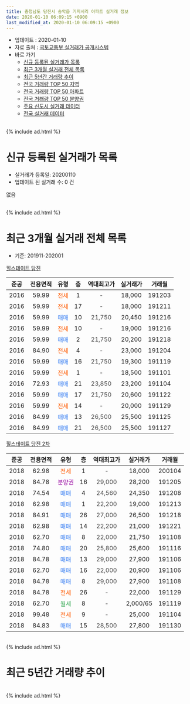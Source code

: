 ```yaml
---
title: 충청남도 당진시 송악읍 기지시리 아파트 실거래 정보
date: 2020-01-10 06:09:15 +0900
last_modified_at: 2020-01-10 06:09:15 +0900
---
```


* 업데이트 : 2020-01-10
* 자료 출처 : [국토교통부 실거래가 공개시스템](http://rt.molit.go.kr)
* 바로 가기
    * [신규 등록된 실거래가 목록](#신규-등록된-실거래가-목록)
    * [최근 3개월 실거래 전체 목록](#최근-3개월-실거래-전체-목록)
    * [최근 5년간 거래량 추이](#최근-5년간-거래량-추이)
    * [전국 거래량 TOP 50 지역](https://inasie.github.io/apt-trade-info/최근-3개월-전국에서-가장-거래가-많이-발생한-지역)
    * [전국 거래량 TOP 50 아파트](https://inasie.github.io/apt-trade-info/최근-3개월-전국에서-가장-거래가-많이-발생한-아파트)
    * [전국 거래량 TOP 50 분양권](https://inasie.github.io/apt-trade-info/최근-3개월-전국에서-가장-거래가-많이-발생한-분양권)
    * [주요 신도시 실거래 데이터](https://inasie.github.io/apt-trade-info/주요-신도시)
    * [전국 실거래 데이터](https://inasie.github.io/apt-trade-info/전국)
<br>
{% include ad.html %}
<br>

# 신규 등록된 실거래가 목록
* 실거래가 등록일: 20200110
* 업데이트 된 실거래 수: 0 건

없음

<br>
{% include ad.html %}
<br>

# 최근 3개월 실거래 전체 목록
* 기준: 201911-202001


[힐스테이트 당진](https://search.naver.com/search.naver?query=%EC%B6%A9%EC%B2%AD%EB%82%A8%EB%8F%84+%EB%8B%B9%EC%A7%84%EC%8B%9C+%EC%86%A1%EC%95%85%EC%9D%8D+%EA%B8%B0%EC%A7%80%EC%8B%9C%EB%A6%AC+%ED%9E%90%EC%8A%A4%ED%85%8C%EC%9D%B4%ED%8A%B8+%EB%8B%B9%EC%A7%84)

|준공|전용면적|유형|층|역대최고가|실거래가|거래월|
|:---:|:---:|:---:|:---:|:---:|:---:|:---:|
|2016|59.99|<span style="color:#ff5a00">전세</span>|1|<span style="color:#444444">-</span>|18,000|191203|
|2016|59.99|<span style="color:#ff5a00">전세</span>|17|<span style="color:#444444">-</span>|18,000|191211|
|2016|59.99|<span style="color:#4285f3">매매</span>|10|<span style="color:#444444">21,750</span>|20,450|191216|
|2016|59.99|<span style="color:#ff5a00">전세</span>|10|<span style="color:#444444">-</span>|19,000|191216|
|2016|59.99|<span style="color:#4285f3">매매</span>|2|<span style="color:#444444">21,750</span>|20,200|191218|
|2016|84.90|<span style="color:#ff5a00">전세</span>|4|<span style="color:#444444">-</span>|23,000|191204|
|2016|59.99|<span style="color:#4285f3">매매</span>|16|<span style="color:#444444">21,750</span>|19,300|191119|
|2016|59.99|<span style="color:#ff5a00">전세</span>|1|<span style="color:#444444">-</span>|18,500|191101|
|2016|72.93|<span style="color:#4285f3">매매</span>|21|<span style="color:#444444">23,850</span>|23,200|191104|
|2016|59.99|<span style="color:#4285f3">매매</span>|17|<span style="color:#444444">21,750</span>|20,600|191122|
|2016|59.99|<span style="color:#ff5a00">전세</span>|14|<span style="color:#444444">-</span>|20,000|191129|
|2016|84.99|<span style="color:#4285f3">매매</span>|13|<span style="color:#444444">26,500</span>|25,500|191125|
|2016|84.99|<span style="color:#4285f3">매매</span>|21|<span style="color:#444444">26,500</span>|25,500|191127|

[힐스테이트 당진 2차](https://search.naver.com/search.naver?query=%EC%B6%A9%EC%B2%AD%EB%82%A8%EB%8F%84+%EB%8B%B9%EC%A7%84%EC%8B%9C+%EC%86%A1%EC%95%85%EC%9D%8D+%EA%B8%B0%EC%A7%80%EC%8B%9C%EB%A6%AC+%ED%9E%90%EC%8A%A4%ED%85%8C%EC%9D%B4%ED%8A%B8+%EB%8B%B9%EC%A7%84+2%EC%B0%A8)

|준공|전용면적|유형|층|역대최고가|실거래가|거래월|
|:---:|:---:|:---:|:---:|:---:|:---:|:---:|
|2018|62.98|<span style="color:#ff5a00">전세</span>|1|<span style="color:#444444">-</span>|18,000|200104|
|2018|84.78|<span style="color:#9C11A5">분양권</span>|16|<span style="color:#444444">29,000</span>|28,200|191205|
|2018|74.54|<span style="color:#4285f3">매매</span>|4|<span style="color:#444444">24,560</span>|24,350|191208|
|2018|62.98|<span style="color:#4285f3">매매</span>|1|<span style="color:#444444">22,200</span>|19,000|191213|
|2018|84.91|<span style="color:#4285f3">매매</span>|26|<span style="color:#444444">27,000</span>|26,500|191218|
|2018|62.98|<span style="color:#4285f3">매매</span>|14|<span style="color:#444444">22,200</span>|21,000|191221|
|2018|62.70|<span style="color:#4285f3">매매</span>|8|<span style="color:#444444">22,000</span>|21,750|191108|
|2018|74.80|<span style="color:#4285f3">매매</span>|20|<span style="color:#444444">25,800</span>|25,600|191116|
|2018|84.78|<span style="color:#4285f3">매매</span>|13|<span style="color:#444444">29,000</span>|27,900|191106|
|2018|62.70|<span style="color:#4285f3">매매</span>|16|<span style="color:#444444">22,000</span>|20,900|191106|
|2018|84.78|<span style="color:#4285f3">매매</span>|8|<span style="color:#444444">29,000</span>|27,900|191108|
|2018|84.78|<span style="color:#ff5a00">전세</span>|26|<span style="color:#444444">-</span>|22,000|191129|
|2018|62.70|<span style="color:#34a853">월세</span>|8|<span style="color:#444444">-</span>|2,000/65|191119|
|2018|99.48|<span style="color:#ff5a00">전세</span>|9|<span style="color:#444444">-</span>|25,000|191104|
|2018|84.83|<span style="color:#4285f3">매매</span>|15|<span style="color:#444444">28,500</span>|27,800|191130|


<br>
{% include ad.html %}
<br>

# 최근 5년간 거래량 추이


<div style="width:100%;">
    <canvas id="deal_progress" height="200"></canvas>
</div>

<script>
new Chart(document.getElementById("deal_progress"), {
    type: 'line',
    data: {
        labels: ['201501','201502','201503','201504','201505','201506','201507','201508','201509','201510','201511','201512','201601','201602','201603','201604','201605','201606','201607','201608','201609','201610','201611','201612','201701','201702','201703','201704','201705','201706','201707','201708','201709','201710','201711','201712','201801','201802','201803','201804','201805','201806','201807','201808','201809','201810','201811','201812','201901','201902','201903','201904','201905','201906','201907','201908','201909','201910','201911','201912','202001'],
        datasets: [{
            label: '매매',
            pointRadius: 1,
            data: [0, 1, 2, 2, 1, 4, 4, 3, 1, 1, 1, 4, 4, 2, 4, 1, 0, 0, 2, 1, 2, 3, 1, 2, 0, 2, 3, 3, 1, 0, 3, 1, 3, 2, 4, 1, 23, 26, 30, 28, 23, 12, 7, 14, 9, 5, 14, 7, 13, 3, 9, 7, 8, 7, 4, 7, 8, 11, 11, 7, 0],
            borderColor: "rgba(255, 201, 14, 1)",
            backgroundColor: "rgba(255, 201, 14, 0.5)",
            fill: false,
            lineTension: 0
        },{
            label: '전월세',
            pointRadius: 1,
            data: [1, 0, 1, 0, 0, 1, 0, 0, 1, 0, 0, 0, 1, 3, 1, 0, 1, 1, 0, 0, 0, 8, 9, 13, 14, 11, 5, 4, 6, 3, 2, 0, 1, 2, 6, 1, 15, 18, 38, 20, 27, 31, 14, 9, 4, 6, 10, 12, 12, 12, 10, 1, 5, 6, 6, 4, 2, 9, 5, 4, 1],
            borderColor: "rgba(0, 141, 185, 1)",
            backgroundColor: "rgba(0, 141, 185, 0.5)",
            fill: false,
            lineTension: 0
        }
        ]
    },
    options: {
        responsive: true,
        title: {
            display: false
        },
        tooltips: {
            mode: 'index',
            intersect: false
        },
        hover: {
            mode: 'nearest',
            intersect: true
        },
        scales: {
            xAxes: [{
                display: true,
                scaleLabel: {
                    display: true,
                    labelString: '년/월'
                }
            }],
            yAxes: [{
                display: true,
                ticks: {
                    suggestedMin: 0,
                },
                scaleLabel: {
                    display: true,
                    labelString: '실거래 수'
                }
            }]
        }
    }
});

</script>


<br>
{% include ad.html %}
<br>

